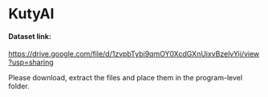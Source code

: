 # KutyAI

#### Dataset link: 
https://drive.google.com/file/d/1zvpbTybi9qmOY0XcdGXnUixvBzelvYij/view?usp=sharing

Please download, extract the files and place them in the program-level folder.
